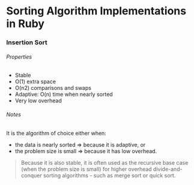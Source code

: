 # Sorting Algorithm Implementations in Ruby

### Insertion Sort
###### Properties
- Stable
- O(1) extra space
- O(n2) comparisons and swaps
- Adaptive: O(n) time when nearly sorted
- Very low overhead

###### Notes
It is the algorithm of choice either when:
- the data is nearly sorted => because it is adaptive, or
- the problem size is small => because it has low overhead.
>Because it is also stable, it is often used as the recursive base case (when the problem size is small) for higher overhead divide-and-conquer sorting algorithms - such as merge sort or quick sort.
